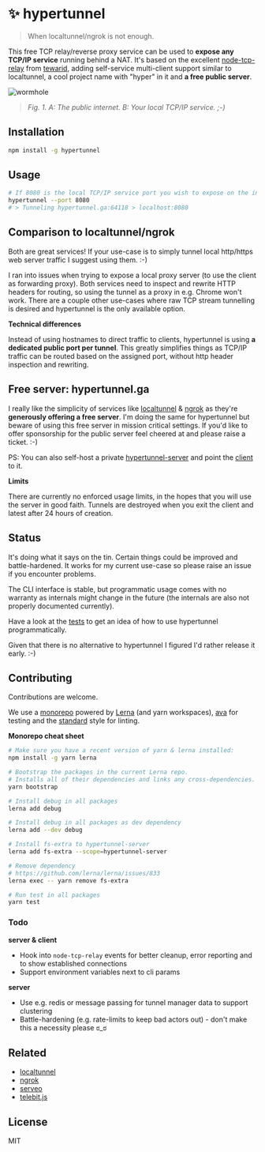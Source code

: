 # ✨  hypertunnel

> When localtunnel/ngrok is not enough.

This free TCP relay/reverse proxy service can be used to **expose any TCP/IP service** running behind a NAT. It's based on the excellent [node-tcp-relay](https://github.com/tewarid/node-tcp-relay) from [tewarid](https://github.com/tewarid), adding self-service multi-client support similar to localtunnel, a cool project name with "hyper" in it and **a free public server**.

![wormhole](https://i.stack.imgur.com/MN8RF.gif)
> _Fig. 1. A: The public internet. B: Your local TCP/IP service. ;-)_


## Installation

```bash
npm install -g hypertunnel
```

## Usage

```bash
# If 8080 is the local TCP/IP service port you wish to expose on the internet
hypertunnel --port 8080
# > Tunneling hypertunnel.ga:64118 > localhost:8080
```


## Comparison to localtunnel/ngrok

Both are great services! 
If your use-case is to simply tunnel local http/https web server traffic I suggest using them. :-)

I ran into issues when trying to expose a local proxy server (to use the client as forwarding proxy). Both services need to inspect and rewrite HTTP headers for routing, so using the tunnel as a proxy in e.g. Chrome won't work. There are a couple other use-cases where raw TCP stream tunnelling is desired and hypertunnel is the only available option.

**Technical differences**

Instead of using hostnames to direct traffic to clients, hypertunnel is using **a dedicated public port per tunnel**. This greatly simplifies things as TCP/IP traffic can be routed based on the assigned port, without http header inspection and rewriting.


## Free server: hypertunnel.ga

I really like the simplicity of services like [localtunnel](https://github.com/localtunnel/localtunnel) & [ngrok](https://ngrok.com/) as they're **generously offering a free server**.
I'm doing the same for hypertunnel but beware of using this free server in mission critical settings.
If you'd like to offer sponsorship for the public server feel cheered at and please raise a ticket. :-)

PS: You can also self-host a private [hypertunnel-server](/packages/hypertunnel-server) and point the [client](/packages/hypertunnel) to it.

**Limits**

There are currently no enforced usage limits, in the hopes that you will use the server in good faith.
Tunnels are destroyed when you exit the client and latest after 24 hours of creation.



## Status

It's doing what it says on the tin. Certain things could be improved and battle-hardened. It works for my current use-case so please raise an issue if you encounter problems.

The CLI interface is stable, but programmatic usage comes with no warranty as internals might change in the future (the internals are also not properly documented currently).

Have a look at the [tests](/test/) to get an idea of how to use hypertunnel programmatically.

Given that there is no alternative to hypertunnel I figured I'd rather release it early. :-)


## Contributing

Contributions are welcome. 

We use a [monorepo](https://github.com/berstend/hypertunnel) powered by [Lerna](https://github.com/lerna/lerna#--use-workspaces) (and yarn workspaces), [ava](https://github.com/avajs/ava) for testing and the [standard](https://standardjs.com/) style for linting.

**Monorepo cheat sheet**

```bash
# Make sure you have a recent version of yarn & lerna installed:
npm install -g yarn lerna

# Bootstrap the packages in the current Lerna repo. 
# Installs all of their dependencies and links any cross-dependencies.
yarn bootstrap

# Install debug in all packages
lerna add debug

# Install debug in all packages as dev dependency
lerna add --dev debug

# Install fs-extra to hypertunnel-server
lerna add fs-extra --scope=hypertunnel-server

# Remove dependency
# https://github.com/lerna/lerna/issues/833
lerna exec -- yarn remove fs-extra

# Run test in all packages
yarn test
```


### Todo

**server & client**
- Hook into `node-tcp-relay` events for better cleanup, error reporting and to show established connections
- Support environment variables next to cli params

**server**
- Use e.g. redis or message passing for tunnel manager data to support clustering
- Battle-hardening (e.g. rate-limits to keep bad actors out) - don't make this a necessity please ಠ_ಠ


## Related

- [localtunnel](https://github.com/localtunnel/localtunnel)
- [ngrok](https://ngrok.com/)
- [serveo](https://serveo.net/)
- [telebit.js](https://git.coolaj86.com/coolaj86/telebit.js)

## License

MIT
